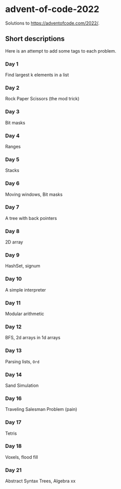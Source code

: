 # advent-of-code-2022

Solutions to <https://adventofcode.com/2022/>.

## Short descriptions

Here is an attempt to add some tags to each problem.

### Day 1

Find largest k elements in a list

### Day 2

Rock Paper Scissors (the mod trick)

### Day 3

Bit masks

### Day 4

Ranges

### Day 5

Stacks

### Day 6

Moving windows, Bit masks

### Day 7

A tree with back pointers

### Day 8

2D array

### Day 9

HashSet, signum

### Day 10

A simple interpreter

### Day 11

Modular arithmetic

### Day 12

BFS, 2d arrays in 1d arrays

### Day 13

Parsing lists, `Ord`

### Day 14

Sand Simulation

### Day 16

Traveling Salesman Problem (pain)

### Day 17

Tetris

### Day 18

Voxels, flood fill

### Day 21

Abstract Syntax Trees, Algebra
xx
